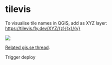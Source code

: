 # tilevis

To visualise tile names in QGIS, add as XYZ layer: https://tilevis.fly.dev/XYZ/{z}/{x}/{y}

![](https://i.imgur.com/O2qNSP2.png)

[Related gis.se thread](https://gis.stackexchange.com/questions/484745/translation-of-slippy-map-tile-names-to-tms-tile-names).

Trigger deploy
